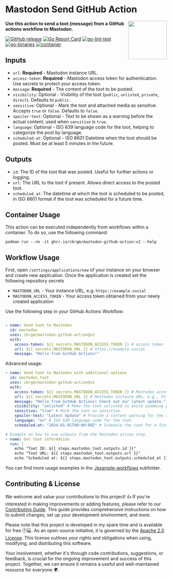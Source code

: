 # Mastodon Send GitHub Action

<img
  src="https://upload.wikimedia.org/wikipedia/commons/4/48/Mastodon_Logotype_%28Simple%29.svg"
  width="120px"
  align="right"
/>

**Use this action to send a toot (message) from a GitHub actions workflow to Mastodon.**

[![GitHub release](https://img.shields.io/github/release/cbrgm/mastodon-github-action.svg)](https://github.com/cbrgm/mastodon-github-action)
[![Go Report Card](https://goreportcard.com/badge/github.com/cbrgm/mastodon-github-action)](https://goreportcard.com/report/github.com/cbrgm/mastodon-github-action)
[![go-lint-test](https://github.com/cbrgm/mastodon-github-action/actions/workflows/go-lint-test.yml/badge.svg)](https://github.com/cbrgm/mastodon-github-action/actions/workflows/go-lint-test.yml)
[![go-binaries](https://github.com/cbrgm/mastodon-github-action/actions/workflows/go-binaries.yml/badge.svg)](https://github.com/cbrgm/mastodon-github-action/actions/workflows/go-binaries.yml)
[![container](https://github.com/cbrgm/mastodon-github-action/actions/workflows/container.yml/badge.svg)](https://github.com/cbrgm/mastodon-github-action/actions/workflows/container.yml)

## Inputs

- `url`: **Required** - Mastodon instance URL.
- `access-token`: **Required** - Mastodon access token for authentication. Use secrets to protect your access token.
- `message`: **Required** - The content of the toot to be posted.
- `visibility`: Optional - Visibility of the toot (`public`, `unlisted`, `private`, `direct`). Defaults to `public`.
- `sensitive`: Optional - Mark the toot and attached media as sensitive. Accepts `true` or `false`. Defaults to `false`.
- `spoiler-text`: Optional - Text to be shown as a warning before the actual content, used when `sensitive` is `true`.
- `language`: Optional - ISO 639 language code for the toot, helping to categorize the post by language.
- `scheduled-at`: Optional - ISO 8601 Datetime when the toot should be posted. Must be at least 5 minutes in the future.

## Outputs

- `id`: The ID of the toot that was posted. Useful for further actions or logging.
- `url`: The URL to the toot if present. Allows direct access to the posted toot.
- `scheduled_at`: The datetime at which the toot is scheduled to be posted, in ISO 8601 format if the toot was scheduled for a future time.

## Container Usage

This action can be executed independently from workflows within a container. To do so, use the following command:

```
podman run --rm -it ghcr.io/cbrgm/mastodon-github-action:v2 --help
```

## Workflow Usage

First, open `/settings/applications/new` of your instance on your browser and create new application. Once the application is created set the following repository secrets

* `MASTODON_URL` - Your instance URL, e.g. `https://example.social`
* `MASTODON_ACCESS_TOKEN` - Your access token obtained from your newly created application

Use the following step in your GitHub Actions Workflow:

```yaml

- name: Send toot to Mastodon
  id: mastodon
  uses: cbrgm/mastodon-github-action@v2
  with:
    access-token: ${{ secrets.MASTODON_ACCESS_TOKEN }} # access token
    url: ${{ secrets.MASTODON_URL }} # https://example.social
    message: "Hello from GitHub Actions!"

```

Advanced usage:

```yaml
- name: Send toot to Mastodon with additional options
  id: mastodon_toot
  uses: cbrgm/mastodon-github-action@v2
  with:
    access-token: ${{ secrets.MASTODON_ACCESS_TOKEN }} # Mastodon access token for authentication.
    url: ${{ secrets.MASTODON_URL }} # Mastodon instance URL, e.g., https://example.social.
    message: "Hello from GitHub Actions! Check out our latest update." # The content of the toot.
    visibility: "unlisted" # Make the toot unlisted to avoid spamming public timelines.
    sensitive: "true" # Mark the toot as sensitive.
    spoiler-text: "Latest Update" # Provide a content warning for the actual message.
    language: "en" # ISO 639 language code for the toot.
    scheduled-at: "2024-01-01T00:00:00Z" # Schedule the toot for a future date/time.

# Example on how to use outputs from the Mastodon action step.
- name: Get toot information
  run: |
    echo "Toot ID: ${{ steps.mastodon_toot.outputs.id }}"
    echo "Toot URL: ${{ steps.mastodon_toot.outputs.url }}"
    echo "Scheduled at: ${{ steps.mastodon_toot.outputs.scheduled_at }}"
```

You can find more usage examples in the [./example-workflows](./example-workflows/) subfolder.

## Contributing & License

We welcome and value your contributions to this project! 👍 If you're interested in making improvements or adding features, please refer to our [Contributing Guide](https://github.com/cbrgm/mastodon-github-action/blob/main/CONTRIBUTING.md). This guide provides comprehensive instructions on how to submit changes, set up your development environment, and more.

Please note that this project is developed in my spare time and is available for free 🕒💻. As an open-source initiative, it is governed by the [Apache 2.0 License](https://github.com/cbrgm/mastodon-github-action/blob/main/LICENSE). This license outlines your rights and obligations when using, modifying, and distributing this software.

Your involvement, whether it's through code contributions, suggestions, or feedback, is crucial for the ongoing improvement and success of this project. Together, we can ensure it remains a useful and well-maintained resource for everyone 🌍.
